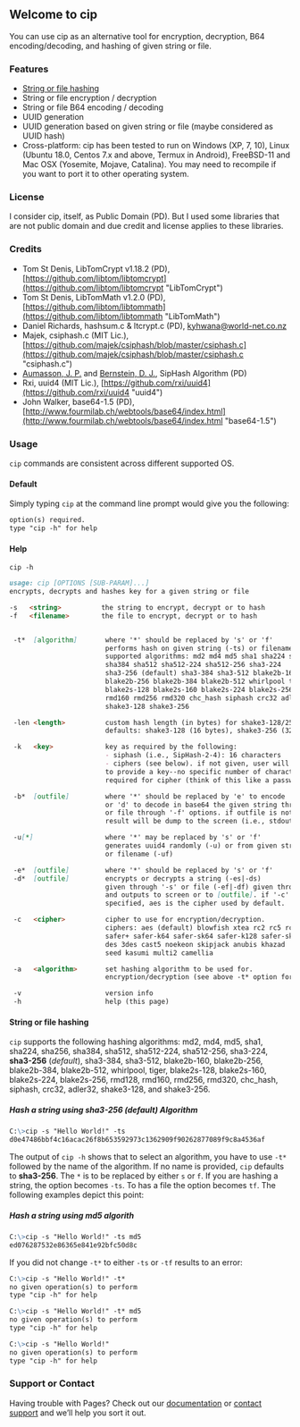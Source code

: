 ## Welcome to cip

You can use cip as an alternative tool for encryption, decryption, B64 encoding/decoding, and hashing of given string or file.

### Features
* [String or file hashing](#string-or-file-hashing)
* String or file encryption / decryption
* String or file B64 encoding / decoding
* UUID generation
* UUID generation based on given string or file (maybe considered as UUID hash)
* Cross-platform: cip has been tested to run on Windows (XP, 7, 10), Linux (Ubuntu 18.0, Centos 7.x and above, Termux in Android), FreeBSD-11 and Mac OSX (Yosemite, Mojave, Catalina). You may need to recompile if you want to port it to other operating system.

### License
I consider cip, itself, as Public Domain (PD). But I used some libraries that are not public domain and due credit and license applies to these libraries.

### Credits
- Tom St Denis, LibTomCrypt v1.18.2 (PD), [https://github.com/libtom/libtomcrypt](https://github.com/libtom/libtomcrypt "LibTomCrypt")
- Tom St Denis, LibTomMath v1.2.0 (PD), [https://github.com/libtom/libtommath](https://github.com/libtom/libtommath "LibTomMath")
- Daniel Richards, hashsum.c & ltcrypt.c (PD), [kyhwana@world-net.co.nz](kyhwana@world-net.co.nz "hashsum and ltcrypt")
- Majek, csiphash.c (MIT Lic.), [https://github.com/majek/csiphash/blob/master/csiphash.c](https://github.com/majek/csiphash/blob/master/csiphash.c "csiphash.c")
- [Aumasson, J. P.](https://www.aumasson.jp/ "JP Aumasson") and [Bernstein, D. J.](https://cr.yp.to/djb.html, "DJ Bernstein"), SipHash Algorithm (PD)
- Rxi, uuid4 (MIT Lic.), [https://github.com/rxi/uuid4](https://github.com/rxi/uuid4 "uuid4")
- John Walker, base64-1.5 (PD), [http://www.fourmilab.ch/webtools/base64/index.html](http://www.fourmilab.ch/webtools/base64/index.html "base64-1.5")

### Usage
`cip` commands are consistent across different supported OS.
#### Default
Simply typing `cip` at the command line prompt would give you the following:
```markdown
option(s) required.
type "cip -h" for help
```
#### Help
`cip -h`
```markdown
usage: cip [OPTIONS [SUB-PARAM]...]
encrypts, decrypts and hashes key for a given string or file

-s   <string>          the string to encrypt, decrypt or to hash
-f   <filename>        the file to encrypt, decrypt or to hash


 -t*  [algorithm]       where '*' should be replaced by 's' or 'f'
                        performs hash on given string (-ts) or filename (-tf)
                        supported algorithms: md2 md4 md5 sha1 sha224 sha256
                        sha384 sha512 sha512-224 sha512-256 sha3-224
                        sha3-256 (default) sha3-384 sha3-512 blake2b-160
                        blake2b-256 blake2b-384 blake2b-512 whirlpool tiger
                        blake2s-128 blake2s-160 blake2s-224 blake2s-256 rmd128
                        rmd160 rmd256 rmd320 chc_hash siphash crc32 adler32
                        shake3-128 shake3-256

 -len <length>          custom hash length (in bytes) for shake3-128/256.
                        defaults: shake3-128 (16 bytes), shake3-256 (32 bytes)

 -k   <key>             key as required by the following:
                        - siphash (i.e., SipHash-2-4): 16 characters
                        - ciphers (see below). if not given, user will be prompted
                        to provide a key--no specific number of characters
                        required for cipher (think of this like a password)

 -b*  [outfile]         where '*' should be replaced by 'e' to encode
                        or 'd' to decode in base64 the given string through '-s'
                        or file through '-f' options. if outfile is not specified,
                        result will be dump to the screen (i.e., stdout)

 -u[*]                  where '*' may be replaced by 's' or 'f'
                        generates uuid4 randomly (-u) or from given string (-us)
                        or filename (-uf)

 -e*  [outfile]         where '*' should be replaced by 's' or 'f'
 -d*  [outfile]         encrypts or decrypts a string (-es|-ds)
                        given through '-s' or file (-ef|-df) given through '-f'
                        and outputs to screen or to [outfile]. if '-c' is not
                        specified, aes is the cipher used by default.

 -c   <cipher>          cipher to use for encryption/decryption.
                        ciphers: aes (default) blowfish xtea rc2 rc5 rc6 twofish
                        safer+ safer-k64 safer-sk64 safer-k128 safer-sk128
                        des 3des cast5 noekeon skipjack anubis khazad
                        seed kasumi multi2 camellia

 -a   <algorithm>       set hashing algorithm to be used for.
                        encryption/decryption (see above -t* option for list)

 -v                     version info
 -h                     help (this page)
```
#### String or file hashing
`cip` supports the following hashing algorithms: md2, md4, md5, sha1, sha224, sha256, sha384, sha512, sha512-224, sha512-256, sha3-224, **sha3-256** (_default_), sha3-384, sha3-512, blake2b-160, blake2b-256, blake2b-384, blake2b-512, whirlpool, tiger, blake2s-128, blake2s-160, blake2s-224, blake2s-256, rmd128, rmd160, rmd256, rmd320, chc_hash, siphash, crc32, adler32, shake3-128, and shake3-256.
##### Hash a string using sha3-256 (default) Algorithm
```markdown
C:\>cip -s "Hello World!" -ts
d0e47486bbf4c16acac26f8b653592973c1362909f90262877089f9c8a4536af
```
The output of `cip -h` shows that to select an algorithm, you have to use `-t*` followed by the name of the algorithm. If no name is provided, `cip` defaults to **sha3-256**. The `*` is to be replaced by either `s` or `f`. If you are hashing a string, the option becomes `-ts`. To has a file the option becomes `tf`. The following examples depict this point:
##### Hash a string using md5 algorith
```markdown
C:\>cip -s "Hello World!" -ts md5
ed076287532e86365e841e92bfc50d8c
```
If you did not change  `-t*` to either `-ts` or `-tf` results to an error:
```markdown
C:\>cip -s "Hello World!" -t*
no given operation(s) to perform
type "cip -h" for help

C:\>cip -s "Hello World!" -t* md5
no given operation(s) to perform
type "cip -h" for help

C:\>cip -s "Hello World!"
no given operation(s) to perform
type "cip -h" for help
```

### Support or Contact

Having trouble with Pages? Check out our [documentation](https://docs.github.com/categories/github-pages-basics/) or [contact support](https://support.github.com/contact) and we’ll help you sort it out.
